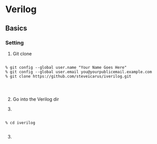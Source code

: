 # Verilog

## Basics

### Setting

1. Git clone
<pre>
<code>
% git config --global user.name "Your Name Goes Here"   
% git config --global user.email you@yourpublicemail.example.com   
% git clone https://github.com/steveicarus/iverilog.git
</pre>
</code>

2. Go into the Verilog dir
3. <pre>
<code>
% cd iverilog
</pre>
</code>

3. 
